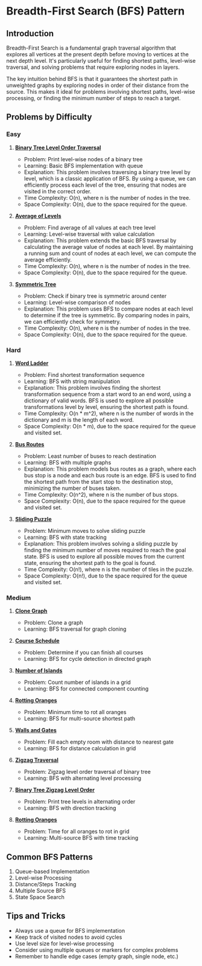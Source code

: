 # Breadth-First Search (BFS) Pattern

## Introduction
Breadth-First Search is a fundamental graph traversal algorithm that explores all vertices at the present depth before moving to vertices at the next depth level. It's particularly useful for finding shortest paths, level-wise traversal, and solving problems that require exploring nodes in layers.

The key intuition behind BFS is that it guarantees the shortest path in unweighted graphs by exploring nodes in order of their distance from the source. This makes it ideal for problems involving shortest paths, level-wise processing, or finding the minimum number of steps to reach a target.

## Problems by Difficulty
### Easy

1. [**Binary Tree Level Order Traversal**](LevelOrderTraversal.java)
   - Problem: Print level-wise nodes of a binary tree
   - Learning: Basic BFS implementation with queue
   - Explanation: This problem involves traversing a binary tree level by level, which is a classic application of BFS. By using a queue, we can efficiently process each level of the tree, ensuring that nodes are visited in the correct order.
   - Time Complexity: O(n), where n is the number of nodes in the tree.
   - Space Complexity: O(n), due to the space required for the queue.

2. [**Average of Levels**](AverageLevels.java)
   - Problem: Find average of all values at each tree level
   - Learning: Level-wise traversal with value calculation
   - Explanation: This problem extends the basic BFS traversal by calculating the average value of nodes at each level. By maintaining a running sum and count of nodes at each level, we can compute the average efficiently.
   - Time Complexity: O(n), where n is the number of nodes in the tree.
   - Space Complexity: O(n), due to the space required for the queue.

3. [**Symmetric Tree**](SymmetricTree.java)
   - Problem: Check if binary tree is symmetric around center
   - Learning: Level-wise comparison of nodes
   - Explanation: This problem uses BFS to compare nodes at each level to determine if the tree is symmetric. By comparing nodes in pairs, we can efficiently check for symmetry.
   - Time Complexity: O(n), where n is the number of nodes in the tree.
   - Space Complexity: O(n), due to the space required for the queue.

### Hard

1. [**Word Ladder**](WordLadder.java)
   - Problem: Find shortest transformation sequence
   - Learning: BFS with string manipulation
   - Explanation: This problem involves finding the shortest transformation sequence from a start word to an end word, using a dictionary of valid words. BFS is used to explore all possible transformations level by level, ensuring the shortest path is found.
   - Time Complexity: O(n * m^2), where n is the number of words in the dictionary and m is the length of each word.
   - Space Complexity: O(n * m), due to the space required for the queue and visited set.

2. [**Bus Routes**](BusRoutes.java)
   - Problem: Least number of buses to reach destination
   - Learning: BFS with multiple graphs
   - Explanation: This problem models bus routes as a graph, where each bus stop is a node and each bus route is an edge. BFS is used to find the shortest path from the start stop to the destination stop, minimizing the number of buses taken.
   - Time Complexity: O(n^2), where n is the number of bus stops.
   - Space Complexity: O(n), due to the space required for the queue and visited set.

3. [**Sliding Puzzle**](SlidingPuzzle.java)
   - Problem: Minimum moves to solve sliding puzzle
   - Learning: BFS with state tracking
   - Explanation: This problem involves solving a sliding puzzle by finding the minimum number of moves required to reach the goal state. BFS is used to explore all possible moves from the current state, ensuring the shortest path to the goal is found.
   - Time Complexity: O(n!), where n is the number of tiles in the puzzle.
   - Space Complexity: O(n!), due to the space required for the queue and visited set.

### Medium
1. [**Clone Graph**](CloneGraph.java)
   - Problem: Clone a graph
   - Learning: BFS traversal for graph cloning

2. [**Course Schedule**](CourseSchedule.java)
   - Problem: Determine if you can finish all courses
   - Learning: BFS for cycle detection in directed graph

3. [**Number of Islands**](NumberOfIslands.java)
   - Problem: Count number of islands in a grid
   - Learning: BFS for connected component counting

4. [**Rotting Oranges**](RottingOranges.java)
   - Problem: Minimum time to rot all oranges
   - Learning: BFS for multi-source shortest path

5. [**Walls and Gates**](WallsAndGates.java)
   - Problem: Fill each empty room with distance to nearest gate
   - Learning: BFS for distance calculation in grid

6. [**Zigzag Traversal**](ZigzagTraversal.java)
   - Problem: Zigzag level order traversal of binary tree
   - Learning: BFS with alternating level processing

2. [**Binary Tree Zigzag Level Order**](ZigzagTraversal.java)
   - Problem: Print tree levels in alternating order
   - Learning: BFS with direction tracking

3. [**Rotting Oranges**](RottingOranges.java)
   - Problem: Time for all oranges to rot in grid
   - Learning: Multi-source BFS with time tracking

## Common BFS Patterns
1. Queue-based Implementation
2. Level-wise Processing
3. Distance/Steps Tracking
4. Multiple Source BFS
5. State Space Search

## Tips and Tricks
- Always use a queue for BFS implementation
- Keep track of visited nodes to avoid cycles
- Use level size for level-wise processing
- Consider using multiple queues or markers for complex problems
- Remember to handle edge cases (empty graph, single node, etc.)